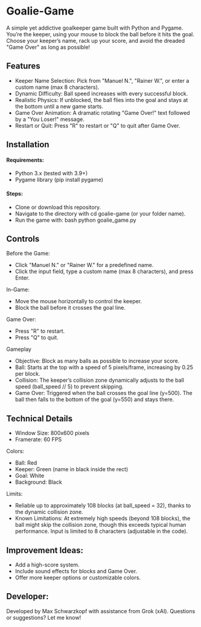 # Goalie-Game
A simple yet addictive goalkeeper game built with Python and Pygame. You’re the keeper, using your mouse to block the ball before it hits the goal. Choose your keeper’s name, rack up your score, and avoid the dreaded "Game Over" as long as possible!


## Features
- Keeper Name Selection: Pick from "Manuel N.", "Rainer W.", or enter a custom name (max 8 characters).
- Dynamic Difficulty: Ball speed increases with every successful block.
- Realistic Physics: If unblocked, the ball flies into the goal and stays at the bottom until a new game starts.
- Game Over Animation: A dramatic rotating "Game Over!" text followed by a "You Loser!" message.
- Restart or Quit: Press "R" to restart or "Q" to quit after Game Over.


## Installation

#### Requirements:
- Python 3.x (tested with 3.9+)
- Pygame library (pip install pygame)

#### Steps:
- Clone or download this repository.
- Navigate to the directory with cd goalie-game (or your folder name).
- Run the game with:
    bash
    python goalie_game.py

## Controls
Before the Game:
- Click "Manuel N." or "Rainer W." for a predefined name.
- Click the input field, type a custom name (max 8 characters), and press Enter.

In-Game:
- Move the mouse horizontally to control the keeper.
- Block the ball before it crosses the goal line.

Game Over:
- Press "R" to restart.
- Press "Q" to quit.

Gameplay
- Objective: Block as many balls as possible to increase your score.
- Ball: Starts at the top with a speed of 5 pixels/frame, increasing by 0.25 per block.
- Collision: The keeper’s collision zone dynamically adjusts to the ball speed (ball_speed // 5) to prevent skipping.
- Game Over: Triggered when the ball crosses the goal line (y=500). The ball then falls to the bottom of the goal (y=550) and stays there.


## Technical Details
- Window Size: 800x600 pixels
- Framerate: 60 FPS

Colors:
- Ball: Red
- Keeper: Green (name in black inside the rect)
- Goal: White
- Background: Black

Limits:
- Reliable up to approximately 108 blocks (at ball_speed = 32), thanks to the dynamic collision zone.
- Known Limitations: At extremely high speeds (beyond 108 blocks), the ball might skip the collision zone, though this exceeds typical human performance. Input is limited to 8 characters   (adjustable in the code).

## Improvement Ideas:
- Add a high-score system.
- Include sound effects for blocks and Game Over.
- Offer more keeper options or customizable colors.

## Developer:
Developed by Max Schwarzkopf with assistance from Grok (xAI). Questions or suggestions? Let me know!